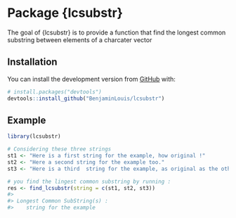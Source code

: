 
<!-- README.md is generated from README.Rmd. Please edit that file -->
Package {lcsubstr}
==================

The goal of {lcsubstr} is to provide a function that find the longest common substring between elements of a charcater vector

Installation
------------

You can install the development version from [GitHub](https://github.com/) with:

``` r
# install.packages("devtools")
devtools::install_github("BenjaminLouis/lcsubstr")
```

Example
-------

``` r
library(lcsubstr)

# Considering these three strings
st1 <- "Here is a first string for the example, how original !"
st2 <- "Here a second string for the example too."
st3 <- "Here is a third  string for the example, as original as the others."

# you find the lingest common substring by running :
res <- find_lcsubstr(string = c(st1, st2, st3))
#> 
#> Longest Common SubString(s) :
#>    string for the example
```
